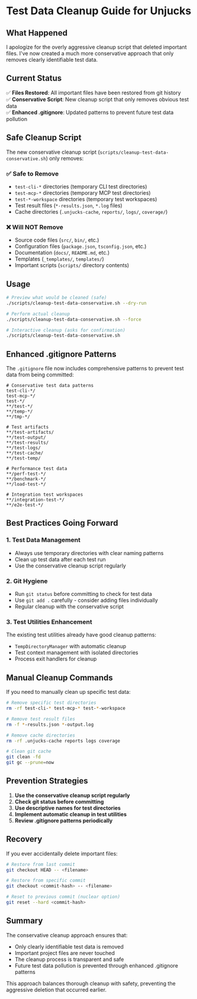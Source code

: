 # Test Data Cleanup Guide for Unjucks

## What Happened

I apologize for the overly aggressive cleanup script that deleted important files. I've now created a much more conservative approach that only removes clearly identifiable test data.

## Current Status

✅ **Files Restored**: All important files have been restored from git history  
✅ **Conservative Script**: New cleanup script that only removes obvious test data  
✅ **Enhanced .gitignore**: Updated patterns to prevent future test data pollution  

## Safe Cleanup Script

The new conservative cleanup script (`scripts/cleanup-test-data-conservative.sh`) only removes:

### ✅ Safe to Remove
- `test-cli-*` directories (temporary CLI test directories)
- `test-mcp-*` directories (temporary MCP test directories)  
- `test-*-workspace` directories (temporary test workspaces)
- Test result files (`*-results.json`, `*.log` files)
- Cache directories (`.unjucks-cache`, `reports/`, `logs/`, `coverage/`)

### ❌ Will NOT Remove
- Source code files (`src/`, `bin/`, etc.)
- Configuration files (`package.json`, `tsconfig.json`, etc.)
- Documentation (`docs/`, `README.md`, etc.)
- Templates (`_templates/`, `templates/`)
- Important scripts (`scripts/` directory contents)

## Usage

```bash
# Preview what would be cleaned (safe)
./scripts/cleanup-test-data-conservative.sh --dry-run

# Perform actual cleanup
./scripts/cleanup-test-data-conservative.sh --force

# Interactive cleanup (asks for confirmation)
./scripts/cleanup-test-data-conservative.sh
```

## Enhanced .gitignore Patterns

The `.gitignore` file now includes comprehensive patterns to prevent test data from being committed:

```gitignore
# Conservative test data patterns
test-cli-*/
test-mcp-*/
test-*/
**/test-*/
**/temp-*/
**/tmp-*/

# Test artifacts
**/test-artifacts/
**/test-output/
**/test-results/
**/test-logs/
**/test-cache/
**/test-temp/

# Performance test data
**/perf-test-*/
**/benchmark-*/
**/load-test-*/

# Integration test workspaces
**/integration-test-*/
**/e2e-test-*/
```

## Best Practices Going Forward

### 1. Test Data Management
- Always use temporary directories with clear naming patterns
- Clean up test data after each test run
- Use the conservative cleanup script regularly

### 2. Git Hygiene
- Run `git status` before committing to check for test data
- Use `git add .` carefully - consider adding files individually
- Regular cleanup with the conservative script

### 3. Test Utilities Enhancement
The existing test utilities already have good cleanup patterns:
- `TempDirectoryManager` with automatic cleanup
- Test context management with isolated directories
- Process exit handlers for cleanup

## Manual Cleanup Commands

If you need to manually clean up specific test data:

```bash
# Remove specific test directories
rm -rf test-cli-* test-mcp-* test-*-workspace

# Remove test result files
rm -f *-results.json *-output.log

# Remove cache directories
rm -rf .unjucks-cache reports logs coverage

# Clean git cache
git clean -fd
git gc --prune=now
```

## Prevention Strategies

1. **Use the conservative cleanup script regularly**
2. **Check git status before committing**
3. **Use descriptive names for test directories**
4. **Implement automatic cleanup in test utilities**
5. **Review .gitignore patterns periodically**

## Recovery

If you ever accidentally delete important files:

```bash
# Restore from last commit
git checkout HEAD -- <filename>

# Restore from specific commit
git checkout <commit-hash> -- <filename>

# Reset to previous commit (nuclear option)
git reset --hard <commit-hash>
```

## Summary

The conservative cleanup approach ensures that:
- Only clearly identifiable test data is removed
- Important project files are never touched
- The cleanup process is transparent and safe
- Future test data pollution is prevented through enhanced .gitignore patterns

This approach balances thorough cleanup with safety, preventing the aggressive deletion that occurred earlier.


